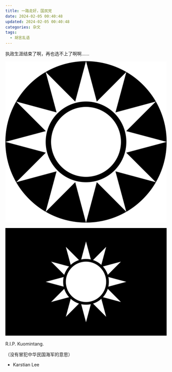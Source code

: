 ```yaml
---
title: 一路走好，国民党
date: 2024-02-05 00:40:48
updated: 2024-02-05 00:40:48
categories: 杂文
tags:
  - 胡言乱语
---
```


执政生涯结束了啊，再也选不上了啊啊......

![Kuomintang Emblem Black BG](images/kuomintang_emblem_blackbg.svg)

![Kuomintang Flag Black BG](images/kuomintang_flag_blackbg.svg)

R.I.P. Kuomintang.

（没有冒犯中华民国海军的意思）

- Karstian Lee
